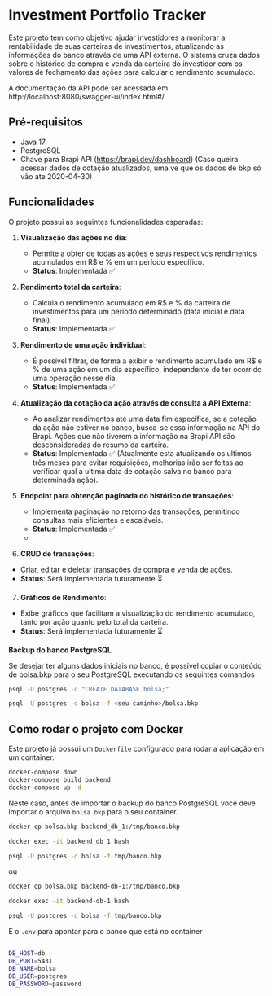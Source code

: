 # Investment Portfolio Tracker


Este projeto tem como objetivo ajudar investidores a monitorar a rentabilidade de suas carteiras de investimentos, atualizando as informações do banco através de uma API externa. O sistema cruza dados sobre o histórico de compra e venda da carteira do investidor com os valores de fechamento das ações para calcular o rendimento acumulado.

A documentação da API pode ser acessada em http://localhost:8080/swagger-ui/index.html#/

## Pré-requisitos

- Java 17
- PostgreSQL
- Chave para Brapi API (https://brapi.dev/dashboard) (Caso queira acessar dados de cotação atualizados, uma ve que os dados de bkp só vão ate 2020-04-30)
  
## Funcionalidades

O projeto possui as seguintes funcionalidades esperadas:

1. **Visualização das ações no dia**:
   - Permite a obter de todas as ações e seus respectivos rendimentos acumulados em R$ e % em um período específico.
   - **Status**: Implementada ✅

2. **Rendimento total da carteira**:
   - Calcula o rendimento acumulado em R$ e % da carteira de investimentos para um período determinado (data inicial e data final).
   - **Status**: Implementada ✅

3. **Rendimento de uma ação individual**:
   - É possível filtrar, de forma a exibir o rendimento acumulado em R$ e % de uma ação em um dia específico, independente de ter ocorrido uma operação nesse dia.
   - **Status**: Implementada ✅

4. **Atualização da cotação da ação através de consulta à API Externa**:
   - Ao analizar rendimentos até uma data fim específica, se a cotação da ação não estiver no banco, busca-se essa informação na API do Brapi. Ações que não tiverem a informação na Brapi API são desconsideradas do resumo da carteira.
   - **Status**: Implementada ✅ (Atualmente esta atualizando os ultimos três meses para evitar requisições, melhorias irão ser feitas ao verificar qual a ultima data de cotação salva no banco para determinada ação).

5. **Endpoint para obtenção paginada do histórico de transações**:  
   - Implementa paginação no retorno das transações, permitindo consultas mais eficientes e escaláveis.  
   - **Status**: Implementada ✅
   - 
6.  **CRUD de transações**:
  - Criar, editar e deletar transações de compra e venda de ações.
  - **Status**: Será implementada futuramente ⏳

7.  **Gráficos de Rendimento**:
   - Exibe gráficos que facilitam a visualização do rendimento acumulado, tanto por ação quanto pelo total da carteira.
   - **Status**: Será implementada futuramente ⏳

**Backup do banco PostgreSQL**

Se desejar ter alguns dados iniciais no banco, é possível copiar o conteúdo de bolsa.bkp para o seu PostgreSQL executando os sequintes comandos

```sh
psql -U postgres -c "CREATE DATABASE bolsa;"

psql -U postgres -d bolsa -f <seu caminho>/bolsa.bkp

```

## Como rodar o projeto com Docker

Este projeto já possui um `Dockerfile` configurado para rodar a aplicação em um container.

```sh
docker-compose down
docker-compose build backend
docker-compose up -d
```

Neste caso, antes de importar o backup do banco PostgreSQL você deve importar o arquivo `bolsa.bkp` para o seu container.

```sh
docker cp bolsa.bkp backend_db_1:/tmp/banco.bkp

docker exec -it backend_db_1 bash

psql -U postgres -d bolsa -f tmp/banco.bkp
```
ou

```sh
docker cp bolsa.bkp backend-db-1:/tmp/banco.bkp

docker exec -it backend-db-1 bash

psql -U postgres -d bolsa -f tmp/banco.bkp
```

E o `.env` para apontar para o banco que está no container

```sh

DB_HOST=db
DB_PORT=5431
DB_NAME=bolsa
DB_USER=postgres
DB_PASSWORD=password

```
